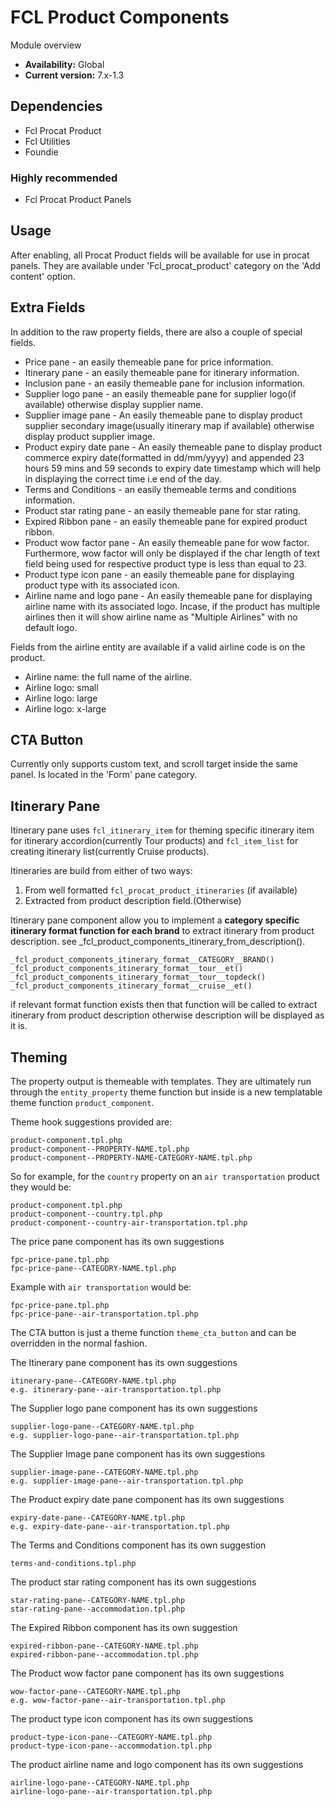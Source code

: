 # FCL Product Components

  Module overview

  * **Availability:** Global
  * **Current version:** 7.x-1.3


  ## Dependencies

  * Fcl Procat Product
  * Fcl Utilities
  * Foundie

  ### Highly recommended
  * Fcl Procat Product Panels


  ## Usage

  After enabling, all Procat Product fields will be available for use in procat panels.
  They are available under 'Fcl_procat_product' category on the 'Add content' option.

  ## Extra Fields

  In addition to the raw property fields, there are also a couple of special fields.
  * Price pane - an easily themeable pane for price information.
  * Itinerary pane - an easily themeable pane for itinerary information.
  * Inclusion pane - an easily themeable pane for inclusion information.
  * Supplier logo pane - an easily themeable pane for supplier logo(if available) otherwise display supplier name.
  * Supplier image pane - An easily themeable pane to display product supplier secondary image(usually itinerary map if available) otherwise display product supplier image.
  * Product expiry date pane - An easily themeable pane to display product commerce expiry date(formatted in dd/mm/yyyy) and appended 23 hours 59 mins and 59 seconds to expiry date timestamp which will help in displaying the correct time i.e end of the day.
  * Terms and Conditions - an easily themeable terms and conditions information.
  * Product star rating pane - an easily themeable pane for star rating.
  * Expired Ribbon pane - an easily themeable pane for expired product ribbon.
  * Product wow factor pane - An easily themeable pane for wow factor. Furthermore, wow factor will only be displayed if the char length of text field being used for respective product type is less than equal to 23.
  * Product type icon pane - an easily themeable pane for displaying product type with its associated icon.
  * Airline name and logo pane - An easily themeable pane for displaying airline name with its associated logo. Incase, if the product has multiple airlines then it will show airline name as "Multiple Airlines" with no default logo.

  Fields from the airline entity are available if a valid airline code is on the product.
  * Airline name: the full name of the airline.
  * Airline logo: small
  * Airline logo: large
  * Airline logo: x-large

  ## CTA Button

  Currently only supports custom text, and scroll target inside the same panel.  Is located in the 'Form'
  pane category.

  ## Itinerary Pane

  Itinerary pane uses `fcl_itinerary_item` for theming specific itinerary item for itinerary accordion(currently Tour products) and `fcl_item_list` for creating itinerary list(currently Cruise products).

  Itineraries are build from either of two ways:
  1. From well formatted `fcl_procat_product_itineraries` (if available)
  2. Extracted from product description field.(Otherwise)

  Itinerary pane component allow you to implement a **category specific itinerary format function for each brand** to extract itinerary from product description. see _fcl_product_components_itinerary_from_description().

  ```
  _fcl_product_components_itinerary_format__CATEGORY__BRAND()
  _fcl_product_components_itinerary_format__tour__et()
  _fcl_product_components_itinerary_format__tour__topdeck()
  _fcl_product_components_itinerary_format__cruise__et()
  ```

  if relevant format function exists then that function will be called to extract itinerary from product description otherwise description will be displayed as it is.

  ## Theming

  The property output is themeable with templates.  They are ultimately run through the `entity_property`
  theme function but inside is a new templatable theme function `product_component`.

  Theme hook suggestions provided are:
  ```
  product-component.tpl.php
  product-component--PROPERTY-NAME.tpl.php
  product-component--PROPERTY-NAME-CATEGORY-NAME.tpl.php
  ```

  So for example, for the `country` property on an `air transportation` product they would be:

  ```
  product-component.tpl.php
  product-component--country.tpl.php
  product-component--country-air-transportation.tpl.php
  ```

  The price pane component has its own suggestions

  ```
  fpc-price-pane.tpl.php
  fpc-price-pane--CATEGORY-NAME.tpl.php
  ```
  Example with `air transportation` would be:
  ```
  fpc-price-pane.tpl.php
  fpc-price-pane--air-transportation.tpl.php
  ```

  The CTA button is just a theme function `theme_cta_button` and can be overridden in
  the normal fashion.

  The Itinerary pane component has its own suggestions

  ```
  itinerary-pane--CATEGORY-NAME.tpl.php
  e.g. itinerary-pane--air-transportation.tpl.php
  ```

  The Supplier logo pane component has its own suggestions

  ```
  supplier-logo-pane--CATEGORY-NAME.tpl.php
  e.g. supplier-logo-pane--air-transportation.tpl.php
  ```

  The Supplier Image pane component has its own suggestions

  ```
  supplier-image-pane--CATEGORY-NAME.tpl.php
  e.g. supplier-image-pane--air-transportation.tpl.php
  ```

  The Product expiry date pane component has its own suggestions

  ```
  expiry-date-pane--CATEGORY-NAME.tpl.php
  e.g. expiry-date-pane--air-transportation.tpl.php
  ```

  The Terms and Conditions component has its own suggestion

  ```
  terms-and-conditions.tpl.php
  ```

  The product star rating component has its own suggestions

  ```
  star-rating-pane--CATEGORY-NAME.tpl.php
  star-rating-pane--accommodation.tpl.php
  ```

  The Expired Ribbon component has its own suggestion

  ```
  expired-ribbon-pane--CATEGORY-NAME.tpl.php
  expired-ribbon-pane--accommodation.tpl.php
  ```
  
  The Product wow factor pane component has its own suggestions

  ```
  wow-factor-pane--CATEGORY-NAME.tpl.php
  e.g. wow-factor-pane--air-transportation.tpl.php
  ```

  The product type icon component has its own suggestions

  ```
  product-type-icon-pane--CATEGORY-NAME.tpl.php
  product-type-icon-pane--accommodation.tpl.php
  ```

  The product airline name and logo component has its own suggestions

  ```
  airline-logo-pane--CATEGORY-NAME.tpl.php
  airline-logo-pane--air-transportation.tpl.php
  ```

